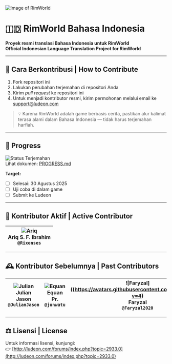 ![Image of RimWorld](http://rimworldwiki.com/images/thumb/8/8c/Rimworldlogo.png/600px-Rimworldlogo.png)

# 🇮🇩 RimWorld Bahasa Indonesia  
**Proyek resmi translasi Bahasa Indonesia untuk RimWorld**  
**Official Indonesian Language Translation Project for RimWorld**

---

## 📝 Cara Berkontribusi | How to Contribute  
1. Fork repositori ini  
2. Lakukan perubahan terjemahan di repositori Anda  
3. Kirim *pull request* ke repositori ini  
4. Untuk menjadi kontributor resmi, kirim permohonan melalui email ke [support@ludeon.com](mailto:support@ludeon.com)

> 💡 Karena RimWorld adalah game berbasis cerita, pastikan alur kalimat terasa alami dalam Bahasa Indonesia — tidak harus terjemahan harfiah.

---

## 📌 Progress
![Status Terjemahan](https://img.shields.io/badge/terjemahan-60%25-yellow)  
Lihat dokumen: [PROGRESS.md](PROGRESS.md)

**Target:**
- [ ] Selesai: 30 Agustus 2025  
- [ ] Uji coba di dalam game  
- [ ] Submit ke Ludeon

---

## 👥 Kontributor Aktif | Active Contributor
| ![Ariq](https://avatars.githubusercontent.com/u/34961766?s=96&v=4) <br /> **Ariq S. F. Ibrahim** <br /> `@Rixenses` |
|---|

---

## 🕰️ Kontributor Sebelumnya | Past Contributors  
| ![Julian](https://avatars.githubusercontent.com/u/10151729?s=96&v=4) <br /> **Julian Jason** <br /> `@JulianJason` | ![Equan](https://avatars.githubusercontent.com/u/948279?s=96&v=4) <br /> **Equan Pr.** <br /> `@junwatu` | ![Faryzal]((https://avatars.githubusercontent.com/u/8612170?v=4) <br /> **Faryzal** <br /> `@Faryzal2020` | ![Irsyad](https://avatars.githubusercontent.com/u/174414578?v=4) <br /> **Irsyad Akbar.** <br /> `@irsyad-a` |
|---|---|---|---|

---

## ⚖️ Lisensi | License  
Untuk informasi lisensi, kunjungi:  
👉 [http://ludeon.com/forums/index.php?topic=2933.0](http://ludeon.com/forums/index.php?topic=2933.0)
